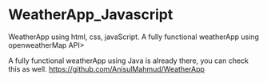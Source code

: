# WeatherApp_Javascript

WeatherApp using html, css, javaScript. A fully functional weatherApp using openweatherMap API>

A fully functional weatherApp using Java is already there, you can check this as well. https://github.com/AnisulMahmud/WeatherApp
